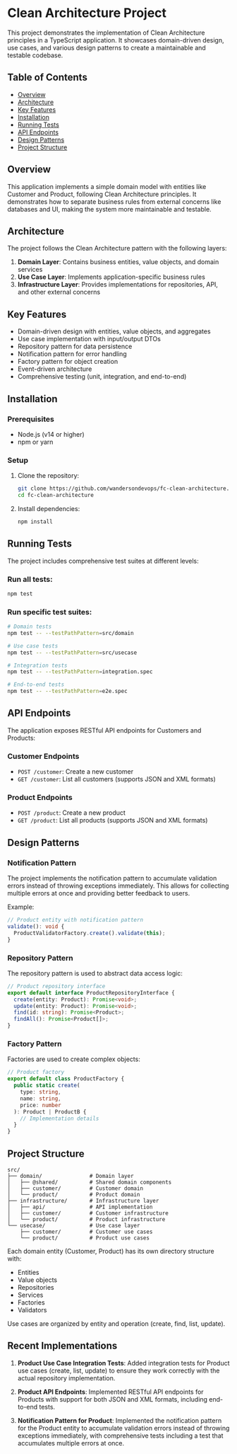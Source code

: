 # Clean Architecture Project

This project demonstrates the implementation of Clean Architecture principles in a TypeScript application. It showcases domain-driven design, use cases, and various design patterns to create a maintainable and testable codebase.

## Table of Contents

- [Overview](#overview)
- [Architecture](#architecture)
- [Key Features](#key-features)
- [Installation](#installation)
- [Running Tests](#running-tests)
- [API Endpoints](#api-endpoints)
- [Design Patterns](#design-patterns)
- [Project Structure](#project-structure)

## Overview

This application implements a simple domain model with entities like Customer and Product, following Clean Architecture principles. It demonstrates how to separate business rules from external concerns like databases and UI, making the system more maintainable and testable.

## Architecture

The project follows the Clean Architecture pattern with the following layers:

1. **Domain Layer**: Contains business entities, value objects, and domain services
2. **Use Case Layer**: Implements application-specific business rules
3. **Infrastructure Layer**: Provides implementations for repositories, API, and other external concerns

## Key Features

- Domain-driven design with entities, value objects, and aggregates
- Use case implementation with input/output DTOs
- Repository pattern for data persistence
- Notification pattern for error handling
- Factory pattern for object creation
- Event-driven architecture
- Comprehensive testing (unit, integration, and end-to-end)

## Installation

### Prerequisites

- Node.js (v14 or higher)
- npm or yarn

### Setup

1. Clone the repository:
   ```bash
   git clone https://github.com/wandersondevops/fc-clean-architecture.git
   cd fc-clean-architecture
   ```

2. Install dependencies:
   ```bash
   npm install
   ```

## Running Tests

The project includes comprehensive test suites at different levels:

### Run all tests:
```bash
npm test
```

### Run specific test suites:
```bash
# Domain tests
npm test -- --testPathPattern=src/domain

# Use case tests
npm test -- --testPathPattern=src/usecase

# Integration tests
npm test -- --testPathPattern=integration.spec

# End-to-end tests
npm test -- --testPathPattern=e2e.spec
```

## API Endpoints

The application exposes RESTful API endpoints for Customers and Products:

### Customer Endpoints

- `POST /customer`: Create a new customer
- `GET /customer`: List all customers (supports JSON and XML formats)

### Product Endpoints

- `POST /product`: Create a new product
- `GET /product`: List all products (supports JSON and XML formats)

## Design Patterns

### Notification Pattern

The project implements the notification pattern to accumulate validation errors instead of throwing exceptions immediately. This allows for collecting multiple errors at once and providing better feedback to users.

Example:
```typescript
// Product entity with notification pattern
validate(): void {
  ProductValidatorFactory.create().validate(this);
}
```

### Repository Pattern

The repository pattern is used to abstract data access logic:

```typescript
// Product repository interface
export default interface ProductRepositoryInterface {
  create(entity: Product): Promise<void>;
  update(entity: Product): Promise<void>;
  find(id: string): Promise<Product>;
  findAll(): Promise<Product[]>;
}
```

### Factory Pattern

Factories are used to create complex objects:

```typescript
// Product factory
export default class ProductFactory {
  public static create(
    type: string,
    name: string,
    price: number
  ): Product | ProductB {
    // Implementation details
  }
}
```

## Project Structure

```
src/
├── domain/               # Domain layer
│   ├── @shared/          # Shared domain components
│   ├── customer/         # Customer domain
│   └── product/          # Product domain
├── infrastructure/       # Infrastructure layer
│   ├── api/              # API implementation
│   ├── customer/         # Customer infrastructure
│   └── product/          # Product infrastructure
└── usecase/              # Use case layer
    ├── customer/         # Customer use cases
    └── product/          # Product use cases
```

Each domain entity (Customer, Product) has its own directory structure with:

- Entities
- Value objects
- Repositories
- Services
- Factories
- Validators

Use cases are organized by entity and operation (create, find, list, update).

## Recent Implementations

1. **Product Use Case Integration Tests**: Added integration tests for Product use cases (create, list, update) to ensure they work correctly with the actual repository implementation.

2. **Product API Endpoints**: Implemented RESTful API endpoints for Products with support for both JSON and XML formats, including end-to-end tests.

3. **Notification Pattern for Product**: Implemented the notification pattern for the Product entity to accumulate validation errors instead of throwing exceptions immediately, with comprehensive tests including a test that accumulates multiple errors at once.

